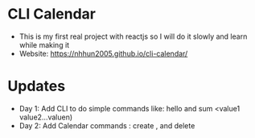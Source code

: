 # CLI Calendar 
+ This is my first real project with reactjs so I will do it slowly and learn while making it
+ Website: https://nhhun2005.github.io/cli-calendar/
# Updates 
+ Day 1: Add CLI to do simple commands like: hello <name> and sum <value1 value2...valuen)
+ Day 2: Add Calendar commands : create <Day> <Event name> <time start> <duration>, and delete <index>
